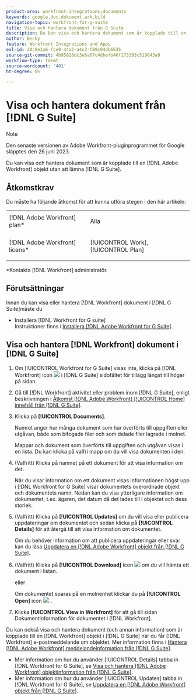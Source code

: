 ```yaml
---
product-area: workfront-integrations;documents
keywords: google,doc,dokument,ark,bild
navigation-topic: workfront-for-g-suite
title: Visa och hantera dokument från G Suite
description: Du kan visa och hantera dokument som är kopplade till en [!DNL Adobe Workfront] utan att lämna G Suite.
author: Becky
feature: Workfront Integrations and Apps
exl-id: 20c9e1a6-fce0-44a2-a4c3-f89c94db6635
source-git-commit: 4b95828dc3e6a67c4dbefb46f173303c519643a9
workflow-type: tm+mt
source-wordcount: '401'
ht-degree: 0%

---
```


# Visa och hantera dokument från [!DNL G Suite]

>[!NOTE]
>
>Den senaste versionen av Adobe Workfront-pluginprogrammet för Google släpptes den 26 juni 2023.

Du kan visa och hantera dokument som är kopplade till en [!DNL Adobe Workfront] objekt utan att lämna [!DNL G Suite].

## Åtkomstkrav

Du måste ha följande åtkomst för att kunna utföra stegen i den här artikeln:

<table style="table-layout:auto"> 
 <col> 
 <col> 
 <tbody> 
  <tr> 
   <td role="rowheader">[!DNL Adobe Workfront] plan*</td> 
   <td> <p>Alla</p> </td> 
  </tr> 
  <tr> 
   <td role="rowheader">[!DNL Adobe Workfront] licens*</td> 
   <td> <p>[!UICONTROL Work], [!UICONTROL Plan]</p> </td> 
  </tr> 
 </tbody> 
</table>

&#42;Kontakta [!DNL Workfront] administratör.

## Förutsättningar

Innan du kan visa eller hantera [!DNL Workfront] dokument i [!DNL G Suite]måste du

* Installera [!DNL Workfront for G suite]\
   Instruktioner finns i [Installera [!DNL Adobe Workfront for G Suite]](../../workfront-integrations-and-apps/workfront-for-g-suite/install-workfront-for-gsuite.md).

## Visa och hantera [!DNL Workfront] dokument i [!DNL G Suite]

1. Om [!UICONTROL Workfront for G Suite] visas inte, klicka på [!DNL Workfront] icon ![](assets/wf-lion-icon.png) i [!DNL G Suite] sidofältet för tillägg längst till höger på sidan.
1. Gå till [!DNL Workfront] aktivitet eller problem inom [!DNL G Suite], enligt beskrivningen i [Åtkomst [!DNL Adobe Workfront] [!UICONTROL Home] innehåll från [!DNL G Suite]](../../workfront-integrations-and-apps/workfront-for-g-suite/access-wf-home-content-from-g-suite.md).
1. Klicka på **[!UICONTROL Documents]**.

   Numret anger hur många dokument som har överförts till uppgiften eller utgåvan, både som bifogade filer och som delade filer lagrade i molnet.

   Mappar och dokument som överförts till uppgiften och utgåvan visas i en lista. Du kan klicka på valfri mapp om du vill visa dokumenten i den.

1. (Valfritt) Klicka på namnet på ett dokument för att visa information om det.

   När du visar information om ett dokument visas informationen högst upp i [!DNL Workfront for G Suite] visar dokumentets överordnade objekt och dokumentets namn. Nedan kan du visa ytterligare information om dokumentet, t.ex. ägaren, det datum då det lades till i objektet och dess storlek.

1. (Valfritt) Klicka på **[!UICONTROL Updates]** om du vill visa eller publicera uppdateringar om dokumentet och sedan klicka på **[!UICONTROL Details]** för att återgå till att visa information om dokumentet.

   Om du behöver information om att publicera uppdateringar eller svar kan du läsa [Uppdatera en [!DNL Adobe Workfront] objekt från [!DNL G Suite]](../../workfront-integrations-and-apps/workfront-for-g-suite/update-a-workfront-object-in-gsuite.md).

1. (Valfritt) Klicka på **[!UICONTROL Download]** icon ![](assets/download-icon.png) om du vill hämta ett dokument i listan.

   eller

   Om dokumentet sparas på en molnenhet klickar du på **[!UICONTROL Open]** icon ![](assets/open-icon.png) .

1. Klicka **[!UICONTROL View in Workfront]** för att gå till sidan Dokumentinformation för dokumentet i [!DNL Workfront].

Du kan också visa och hantera dokument (och annan information) som är kopplade till en [!DNL Workfront] objekt i [!DNL G Suite] när du får [!DNL Workfront] e-postmeddelande om objektet. Mer information finns i [Hantera [!DNL Adobe Workfront] meddelandeinformation från [!DNL G Suite]](../../workfront-integrations-and-apps/workfront-for-g-suite/manage-wf-email-notification-details-in-gsuite.md).

* Mer information om hur du använder [!UICONTROL Details] tabba in [!DNL Workfront for G Suite], se [Visa och hantera [!DNL Adobe Workfront] objektinformation från [!DNL G Suite]](../../workfront-integrations-and-apps/workfront-for-g-suite/view-manage-work-item-details-in-gsuite.md).
* Mer information om hur du använder [!UICONTROL Updates] tabba in [!DNL Workfront for G Suite], se [Uppdatera en [!DNL Adobe Workfront] objekt från [!DNL G Suite]](../../workfront-integrations-and-apps/workfront-for-g-suite/update-a-workfront-object-in-gsuite.md).
